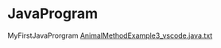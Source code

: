 # JavaProgram
MyFirstJavaProrgram
[AnimalMethodExample3_vscode.java.txt](https://github.com/Sunitaak/JavaProgram/files/12047628/AnimalMethodExample3_vscode.java.txt)
